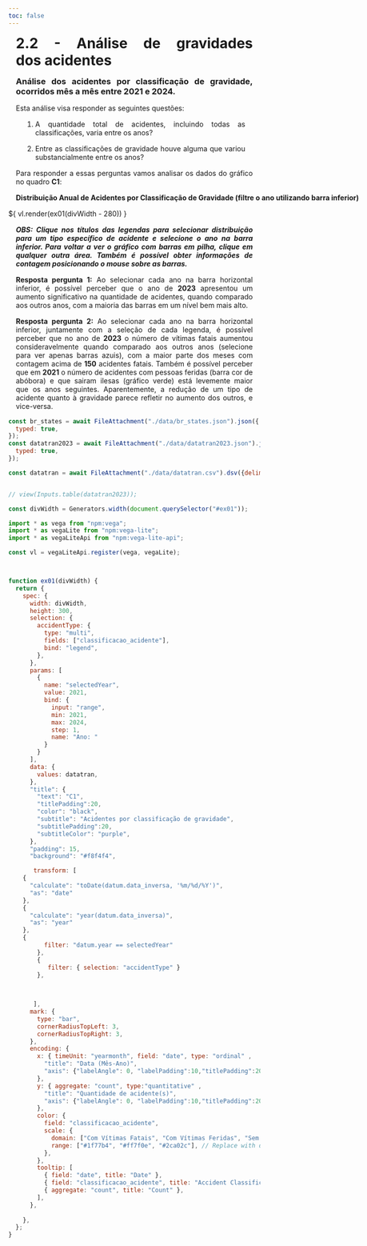 ```yaml
---
toc: false
---
```


<style> 
    p, li, ol, table, figure, figcaption, h1, h2, h3, h4, h5, h6, .katex-display
    {
        max-width:none;
        text-align: justify;
        margin: 15px 15px;
        text-wrap: pretty;
    }
</style>


# 2.2 - Análise de gravidades dos acidentes

### Análise dos acidentes por classificação de gravidade, ocorridos mês a mês entre 2021 e 2024.

Esta análise visa responder as seguintes questões:

1) A quantidade total de acidentes, incluindo todas as classificações, varia entre os anos?
2) Entre as classificações de gravidade houve alguma que variou substancialmente entre os anos?



Para responder a essas perguntas vamos analisar os dados do gráfico no quadro **C1**:

<div class="grid grid-cols">
  <div id="ex02" class="card">
    <h4 style="max-width: 900px !important; width: 1000px !important;">Distribuição Anual de Acidentes por Classificação de Gravidade (filtre o ano utilizando barra inferior)</h4>
    <div id="ex01" style="width: 100%; margin-top: 15px;">
        ${ vl.render(ex01(divWidth - 280)) }
    </div>
    <h5>OBS: Clique nos títulos das legendas para selecionar distribuição para um tipo específico de acidente e selecione o ano na barra inferior. Para voltar a ver o gráfico com barras em pilha, clique em qualquer outra área. Também é possível obter informações de contagem posicionando o mouse sobre as barras.</h3>
  </div>
</div>

<b>Resposta pergunta 1:</b> Ao selecionar cada ano na barra horizontal inferior, é possível perceber que o ano de **2023** apresentou um aumento significativo na quantidade de acidentes, quando comparado aos outros anos, com a maioria das barras em um nível bem mais alto.

<b>Resposta pergunta 2:</b> Ao selecionar cada ano na barra horizontal inferior, juntamente com a seleção de cada legenda, é possível perceber que no ano de **2023** o número de vítimas fatais aumentou consideravelmente quando comparado aos outros anos (selecione para ver apenas barras azuis), com a maior parte dos meses com contagem acima de **150** acidentes fatais. Também é possível perceber que em **2021** o número de acidentes com pessoas feridas (barra cor de abóbora) e que sairam ilesas (gráfico verde) está levemente maior que os anos seguintes. Aparentemente, a redução de um tipo de acidente quanto à gravidade parece refletir no aumento dos outros, e vice-versa. 

```js
const br_states = await FileAttachment("./data/br_states.json").json({
  typed: true,
});
const datatran2023 = await FileAttachment("./data/datatran2023.json").json({
  typed: true,
});

const datatran = await FileAttachment("./data/datatran.csv").dsv({delimiter: ";",typed: true,});


// view(Inputs.table(datatran2023));
```

```js
const divWidth = Generators.width(document.querySelector("#ex01"));

```

```js
import * as vega from "npm:vega";
import * as vegaLite from "npm:vega-lite";
import * as vegaLiteApi from "npm:vega-lite-api";

const vl = vegaLiteApi.register(vega, vegaLite);



function ex01(divWidth) {
  return {
    spec: {
      width: divWidth,
      height: 300,
      selection: {
        accidentType: {
          type: "multi",
          fields: ["classificacao_acidente"],
          bind: "legend",
        },
      },
      params: [
        {
          name: "selectedYear",
          value: 2021,
          bind: {
            input: "range",
            min: 2021,
            max: 2024,
            step: 1,
            name: "Ano: "
          }
        }
      ],
      data: {
        values: datatran,
      },
      "title": {
        "text": "C1",
        "titlePadding":20,
        "color": "black",
        "subtitle": "Acidentes por classificação de gravidade",
        "subtitlePadding":20,
        "subtitleColor": "purple",
      },
      "padding": 15,
      "background": "#f8f4f4",   

       transform: [
    {
      "calculate": "toDate(datum.data_inversa, '%m/%d/%Y')",
      "as": "date"
    },
    {
      "calculate": "year(datum.data_inversa)",
      "as": "year"
    },
    {
          filter: "datum.year == selectedYear"
        },       
        {
           filter: { selection: "accidentType" } 
        },

          
    
       ],
      mark: {
        type: "bar",
        cornerRadiusTopLeft: 3,
        cornerRadiusTopRight: 3,
      },
      encoding: {
        x: { timeUnit: "yearmonth", field: "date", type: "ordinal" ,
          "title": "Data (Mês-Ano)", 
          "axis": {"labelAngle": 0, "labelPadding":10,"titlePadding":20,},  
        },
        y: { aggregate: "count", type:"quantitative" ,
          "title": "Quantidade de acidente(s)", 
          "axis": {"labelAngle": 0, "labelPadding":10,"titlePadding":20,},  
        },
        color: {
          field: "classificacao_acidente",
          scale: {
            domain: ["Com Vítimas Fatais", "Com Vítimas Feridas", "Sem Vítimas"], // Replace with actual accident types
            range: ["#1f77b4", "#ff7f0e", "#2ca02c"], // Replace with desired colors
          },
        },
        tooltip: [
          { field: "date", title: "Date" },
          { field: "classificacao_acidente", title: "Accident Classification" },
          { aggregate: "count", title: "Count" },
        ],        
      },     
     
    },
  };
}
```
